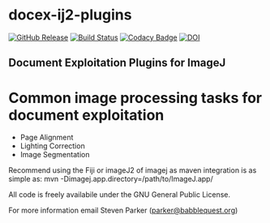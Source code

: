 # docex-ij2-plugins

[![GitHub Release](https://img.shields.io/github/release/docex-faim/docex-ij2-plugins.svg)](https://github.com/docex-faim/docex-ij2-plugins/releases)
[![Build Status](https://travis-ci.org/docex-faim/docex-ij2-plugins.svg?branch=master)](https://travis-ci.org/docex-faim/docex-ij2-plugins)
[![Codacy Badge](https://api.codacy.com/project/badge/Grade/6223c2d420574794be62f9f45a871903)](https://www.codacy.com/app/imagejan/docex-ij2-plugins?utm_source=github.com&amp;utm_medium=referral&amp;utm_content=docex-faim/docex-ij2-plugins&amp;utm_campaign=Badge_Grade)
[![DOI](https://zenodo.org/badge/72086675.svg)](https://zenodo.org/badge/latestdoi/72086675)

## Document Exploitation Plugins for ImageJ

# Common image processing tasks for document exploitation

* Page Alignment
* Lighting Correction
* Image Segmentation 

Recommend using the Fiji or imageJ2 of imagej as maven integration is as simple as:
    mvn -Dimagej.app.directory=/path/to/ImageJ.app/
   

All code is freely availabile under the GNU General Public License.

For more information email Steven Parker (parker@babblequest.org)

